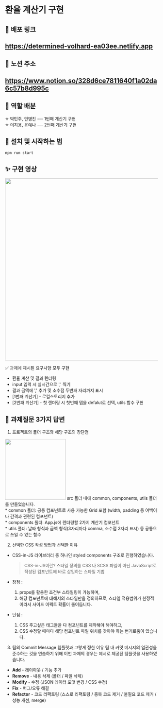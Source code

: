 # 환율 계산기 구현

## 🥽 배포 링크
<h2><a href='https://determined-volhard-ea03ee.netlify.app'>https://determined-volhard-ea03ee.netlify.app</a></h2>

## 🚩 노션 주소
<h2><a href='https://www.notion.so/328d6ce7811640f1a02da6c57b8d995c'>https://www.notion.so/328d6ce7811640f1a02da6c57b8d995c</a></h2>

## 🔮 역할 배분
⚜ 박민주, 안병진 --- 1번째 계산기 구현<br/>
⚜ 이지용, 윤예나 --- 2번째 계산기 구현<br/>

## 🧶 설치 및 시작하는 법

```
npm run start
```

## ✨ 구현 영상

<img src="https://user-images.githubusercontent.com/68722179/151032212-c40e493f-d6c5-4a49-b9b1-3c69a53b3533.gif" width="600" />

✅ 과제에 제시된 요구사항 모두 구현
* 환율 계산 및 결과 렌더링
* input 입력 시 실시간으로 ',' 찍기
* 결과 금액에 ',' 추가 및 소수점 두번째 자리까지 표시
* [1번째 계산기] - 로컬스토리지 추가
* [2번째 계산기] - 첫 렌더링 시 첫번째 탭을 defalut로 선택, utils 함수 구현


## 🚀 과제질문 3가지 답변

1. 프로젝트의 폴더 구조와 해당 구조의 장단점
<img src="https://user-images.githubusercontent.com/68722179/151045023-8ea94919-792d-4d8f-9de6-d9481ea8d0d8.png" width="200" />
src 폴더 내에 common, components, utils 폴더를 만들었습니다. <br/>
* common 폴더: 공통 컴포넌트로 사용 가능한 Grid 포함 (width, padding 등 여백이나 간격과 관련된 컴포넌트)<br/>
* components 폴더: App.js에 렌더링할 2가지 계산기 컴포넌트<br/>
* utils 폴더: 날짜 형식과 금액 형식(3자리마다 comma, 소수점 2자리 표시) 등 공통으로 쓰일 수 있는 함수 <br/>

2. 선택한 CSS 작성 방법과 선택한 이유 
- CSS-in-JS 라이브러리 중 하나인 styled components 구조로 진행하였습니다.
    
    > CSS-in-JS이란? 스타일 정의를 CSS 나 SCSS 파일이 아닌
    JavaScript로 작성된 컴포넌트에 바로 삽입하는 스타일 기법
    
- 장점 :
    1)  props를 활용한 조건부 스타일링이 가능하며,
    2) 해당 컴포넌트에 대해서의 스타일만을 정의하므로, 
    스타일 적용범위가 한정적이라서 사이드 이펙트 확률이 줄어듭니다.
- 단점 :
    1) CSS 주고싶은 태그들을 다 컴포넌트를 제작해야 해야하고,
    2) CSS 수정할 때마다 해당 컴포넌트 파일 위치를 찾아야 하는 번거로움이 있습니다.
    
3. 팀의 Commit Message 템플릿과 그렇게 정한 이유
팀 내 커밋 메시지의 일관성을 준수하는 것을 연습하기 위해 
이번 과제의 경우는 예시로 제공된 템플릿을 사용하였습니다.
- **Add** - 레이아웃 / 기능 추가
- **Remove** - 내용 삭제 (폴더 / 파일 삭제)
- **Modify** - 수정 (JSON 데이터 포맷 변경 / CSS 수정)
- **Fix** - 버그/오류 해결
- **Refactor** - 코드 리팩토링 (스스로 리팩토링 / 중복 코드 제거 / 불필요 코드 제거 / 성능 개선, merge)
